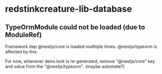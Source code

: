 # redstinkcreature-lib-database

## TypeOrmModule could not be loaded (due to ModuleRef)
Framework dep @nestjs/core is loaded multtiple times. @nestjs/typeorm is affected by this.

For now, whenever deno.lock is re-generated, remove "@nestjs/core" key and value from the "@nestjs/typeorm".
(maybe automate?)